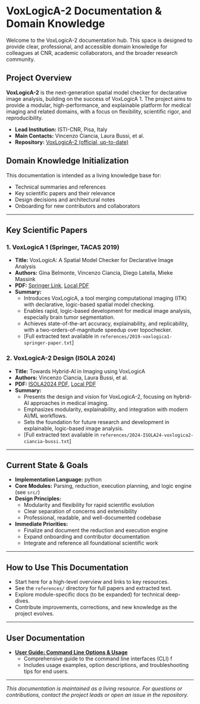# VoxLogicA-2 Documentation & Domain Knowledge

Welcome to the VoxLogicA-2 documentation hub. This space is designed to provide clear, professional, and accessible domain knowledge for colleagues at CNR, academic collaborators, and the broader research community.

## Project Overview

**VoxLogicA-2** is the next-generation spatial model checker for declarative image analysis, building on the success of VoxLogicA 1. The project aims to provide a modular, high-performance, and explainable platform for medical imaging and related domains, with a focus on flexibility, scientific rigor, and reproducibility.

- **Lead Institution:** ISTI-CNR, Pisa, Italy
- **Main Contacts:** Vincenzo Ciancia, Laura Bussi, et al.
- **Repository:** [VoxLogicA-2 (official, up-to-date)](https://github.com/voxlogica-project/VoxLogicA-2)

## Domain Knowledge Initialization

This documentation is intended as a living knowledge base for:

- Technical summaries and references
- Key scientific papers and their relevance
- Design decisions and architectural notes
- Onboarding for new contributors and collaborators

---

## Key Scientific Papers

### 1. VoxLogicA 1 (Springer, TACAS 2019)

- **Title:** VoxLogicA: A Spatial Model Checker for Declarative Image Analysis
- **Authors:** Gina Belmonte, Vincenzo Ciancia, Diego Latella, Mieke Massink
- **PDF:** [Springer Link](https://link.springer.com/content/pdf/10.1007/978-3-030-17462-0_16.pdf), [Local PDF](./2019-voxlogica1-springer-paper.pdf)
- **Summary:**
  - Introduces VoxLogicA, a tool merging computational imaging (ITK) with declarative, logic-based spatial model checking.
  - Enables rapid, logic-based development for medical image analysis, especially brain tumor segmentation.
  - Achieves state-of-the-art accuracy, explainability, and replicability, with a two-orders-of-magnitude speedup over topochecker.
  - [Full extracted text available in `references/2019-voxlogica1-springer-paper.txt`]

### 2. VoxLogicA-2 Design (ISOLA 2024)

- **Title:** Towards Hybrid-AI in Imaging using VoxLogicA
- **Authors:** Vincenzo Ciancia, Laura Bussi, et al.
- **PDF:** [ISOLA2024 PDF](https://iris.cnr.it/bitstream/20.500.14243/517025/3/ISoLA24.pdf), [Local PDF](./2024-ISOLA24-voxlogica2-ciancia-bussi.pdf)
- **Summary:**
  - Presents the design and vision for VoxLogicA-2, focusing on hybrid-AI approaches in medical imaging.
  - Emphasizes modularity, explainability, and integration with modern AI/ML workflows.
  - Sets the foundation for future research and development in explainable, logic-based image analysis.
  - [Full extracted text available in `references/2024-ISOLA24-voxlogica2-ciancia-bussi.txt`]

---

## Current State & Goals

- **Implementation Language:** python
- **Core Modules:** Parsing, reduction, execution planning, and logic engine (see `src/`)
- **Design Principles:**
  - Modularity and flexibility for rapid scientific evolution
  - Clear separation of concerns and extensibility
  - Professional, readable, and well-documented codebase
- **Immediate Priorities:**
  - Finalize and document the reduction and execution engine
  - Expand onboarding and contributor documentation
  - Integrate and reference all foundational scientific work

---

## How to Use This Documentation

- Start here for a high-level overview and links to key resources.
- See the `references/` directory for full papers and extracted text.
- Explore module-specific docs (to be expanded) for technical deep-dives.
- Contribute improvements, corrections, and new knowledge as the project evolves.

---

## User Documentation

- **[User Guide: Command Line Options & Usage](./user/cli-options.md)**
  - Comprehensive guide to the command line interfaces (CLI) f
  - Includes usage examples, option descriptions, and troubleshooting tips for end users.

---

_This documentation is maintained as a living resource. For questions or contributions, contact the project leads or open an issue in the repository._
